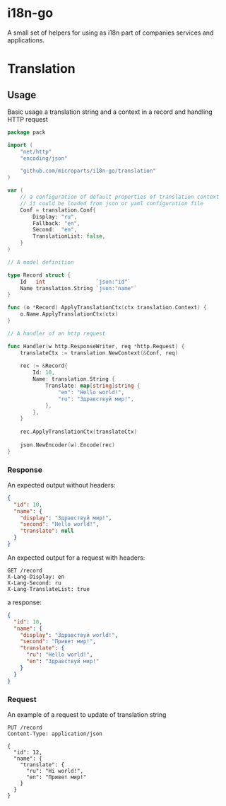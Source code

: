 # i18n-go
A small set of helpers for using as i18n part of companies services and applications.

# Translation

## Usage

Basic usage a translation string and a context in a record and handling HTTP request 

```go
package pack

import (
	"net/http"
	"encoding/json"

	"github.com/microparts/i18n-go/translation"
)

var (
	// a configuration of default properties of translation context
	// it could be loaded from json or yaml configuration file
	Conf = translation.Conf{
		Display: "ru",
		Fallback: "en",
		Second:  "en",
		TranslationList: false,
	}
)

// A model definition

type Record struct {
	Id   int                `json:"id"`                  
	Name translation.String `json:"name"`
}

func (o *Record) ApplyTranslationCtx(ctx translation.Context) {
	o.Name.ApplyTranslationCtx(ctx)
}

// A handler of an http request

func Handler(w http.ResponseWriter, req *http.Request) {
	translateCtx := translation.NewContext(&Conf, req)
	
	rec := &Record{
		Id: 10,
		Name: translation.String {
		    Translate: map[string]string {
    			"en": "Hello world!",
    			"ru": "Здравствуй мир!",
	    	},
		},
	}
	
	rec.ApplyTranslationCtx(translateCtx)
	
	json.NewEncoder(w).Encode(rec)
}
```

### Response

An expected output without headers:

```json
{
  "id": 10,
  "name": {
    "display": "Здравствуй мир!",
    "second": "Hello world!",
    "translate": null
  }   
}
```

An expected output for a request with headers:

```http request
GET /record
X-Lang-Display: en
X-Lang-Second: ru
X-Lang-TranslateList: true
```

a response:

```json
{
  "id": 10,
  "name": {
    "display": "Здравствуй world!",
    "second": "Привет мир!",
    "translate": {
      "ru": "Hello world!",
      "en": "Здравствуй мир!"
    }
  }
}
```

### Request

An example of a request to update of translation string

```http request
PUT /record
Content-Type: application/json

{
  "id": 12,
  "name": {
    "translate": {
      "ru": "Hi world!",
      "en": "Привет мир!"
    }
  }
}
```